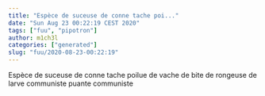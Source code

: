 ```yaml
---
title: "Espèce de suceuse de conne tache poi..."
date: "Sun Aug 23 00:22:19 CEST 2020"
tags: ["fuu", "pipotron"]
author: m1ch3l
categories: ["generated"]
slug: "fuu/2020-08-23-00:22:19"
---
```


Espèce de suceuse de conne tache poilue de vache de bite de rongeuse de larve communiste puante communiste
